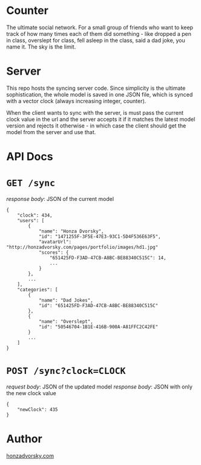 # Counter

The ultimate social network. For a small group of friends who want to keep track of how many times each of them did something - like dropped a pen in class, overslept for class, fell asleep in the class, said a dad joke, you name it. The sky is the limit.

# Server
This repo hosts the syncing server code. Since simplicity is the ultimate sophistication, the whole model is saved in one JSON file, which is synced with a vector clock (always increasing integer, counter). 

When the client wants to sync with the server, is must pass the current clock value in the url and the server accepts it if it matches the latest model version and rejects it otherwise - in which case the client should get the model from the server and use that.

# API Docs

# `GET /sync`
*response body*: JSON of the current model
```
{
    "clock": 434,
    "users": [
        {
            "name": "Honza Dvorsky",
            "id": "1471255F-3F5E-47E3-93C1-5D4F536E63F5",
            "avatarUrl": "http://honzadvorsky.com/pages/portfolio/images/hd1.jpg"
            "scores": {
                "651425FD-F3AD-47CB-A8BC-BE88340C515C": 14,
                ...
            }
        },
        ...
    ],
    "categories": [
        {
            "name": "Dad Jokes",
            "id": "651425FD-F3AD-47CB-A8BC-BE88340C515C"
        },
        {
            "name": "Overslept",
            "id": "50546704-1B1E-416B-900A-A81FFC2C42FE"
        }
        ...
    ]
}
```

# `POST /sync?clock=CLOCK`
*request body*: JSON of the updated model
*response body*: JSON with only the new clock value 
```
{
    "newClock": 435
}
```

# Author
[honzadvorsky.com](http://honzadvorsky.com)


